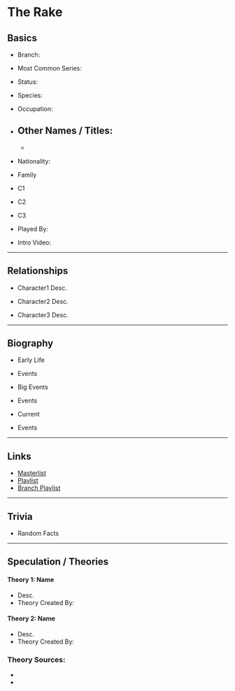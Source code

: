 # The Rake

## Basics        
- Branch:   

- Most Common Series:   

- Status:   

- Species:   

- Occupation:   

- Other Names / Titles: 
    - 
    -   

- Nationality:   

- Family
- C1        
- C2        
- C3          

- Played By:   

- Intro Video: []()
----
## Relationships
- Character1
Desc.  

- Character2
Desc.  

- Character3
Desc.
----
## Biography
- Early Life
- Events  

- Big Events
- Events  

- Current
- Events  
----
## Links
- [Masterlist]()
- [Playlist]()
- [Branch Playlist]()
----
## Trivia
- Random Facts
----
## Speculation / Theories
#### Theory 1: Name
- Desc.
- Theory Created By:   

#### Theory 2: Name
- Desc.
- Theory Created By:   

### Theory Sources: 
- []()
- []()